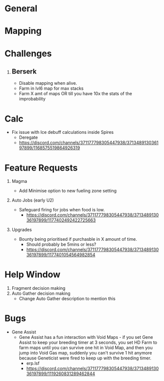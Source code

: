 # General

# Mapping

# Challenges

1. ## Berserk
   - Disable mapping when alive.
   - Farm in lvl6 map for max stacks
   - Farm X amt of maps OR till you have 10x the stats of the improbability

# Calc
   - Fix issue with Ice debuff calculations inside Spires
     - Deregate
     - https://discord.com/channels/371177798305447938/371348913036197899/1168575519864926319

# Feature Requests

   1. Magma 
      - Add Minimise option to new fueling zone setting

   2. Auto Jobs (early U2)
      - Safeguard firing for jobs when food is low.
        - https://discord.com/channels/371177798305447938/371348913036197899/1177402492422725663

   3. Upgrades
      - Bounty being prioritised if purchasble in X amount of time.
        - Should probably be 5mins or less?
        - https://discord.com/channels/371177798305447938/371348913036197899/1177401054564982854

# Help Window

   1. Fragment decision making 
   2. Auto Gather decision making
      -  Change Auto Gather description to mention this

# Bugs

   - Gene Assist
     - Gene Assist has a fun interaction with Void Maps - if you set Gene Assist to keep your breeding timer at 3 seconds, you set HD Farm to farm maps until you can survive one hit in Void Map, and then you jump into Void Gas map, suddenly you can't survive 1 hit anymore because Geneticist were fired to keep up with the breeding timer.
       - erp.lsf
       - https://discord.com/channels/371177798305447938/371348913036197899/1119260831289462844